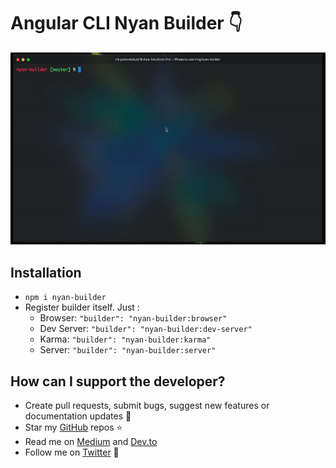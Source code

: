# Angular CLI Nyan Builder 👇

![nyan gif](nyan-demo.gif)

## Installation

- `npm i nyan-builder`
- Register builder itself. Just :
  - Browser: `"builder": "nyan-builder:browser"`
  - Dev Server: `"builder": "nyan-builder:dev-server"`
  - Karma: `"builder": "nyan-builder:karma"`
  - Server: `"builder": "nyan-builder:server"`
  
## How can I support the developer?

- Create pull requests, submit bugs, suggest new features or documentation updates 🔧
- Star my [GitHub](http://github.com/tibing/) repos ⭐️
- Read me on [Medium](https://medium.com/@nik.poltoratsky) and [Dev.to](https://dev.to/nikpoltoratsky)
- Follow me on [Twitter](https://twitter.com/NikPoltoratsky) 🐾

